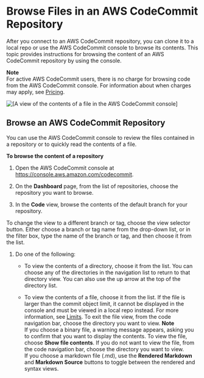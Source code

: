 # Browse Files in an AWS CodeCommit Repository<a name="how-to-browse"></a>

After you connect to an AWS CodeCommit repository, you can clone it to a local repo or use the AWS CodeCommit console to browse its contents\. This topic provides instructions for browsing the content of an AWS CodeCommit repository by using the console\.

**Note**  
For active AWS CodeCommit users, there is no charge for browsing code from the AWS CodeCommit console\. For information about when charges may apply, see [Pricing](http://aws.amazon.com/codecommit/pricing/)\.

![\[A view of the contents of a file in the AWS CodeCommit console\]](http://docs.aws.amazon.com/codecommit/latest/userguide/images/codecommit-code-browse-file.png)

## Browse an AWS CodeCommit Repository<a name="how-to-browse-console"></a>

You can use the AWS CodeCommit console to review the files contained in a repository or to quickly read the contents of a file\. 

**To browse the content of a repository**

1. Open the AWS CodeCommit console at [https://console\.aws\.amazon\.com/codecommit](https://console.aws.amazon.com/codecommit)\.

1. On the **Dashboard** page, from the list of repositories, choose the repository you want to browse\. 

1.  In the **Code** view, browse the contents of the default branch for your repository\. 

   To change the view to a different branch or tag, choose the view selector button\. Either choose a branch or tag name from the drop\-down list, or in the filter box, type the name of the branch or tag, and then choose it from the list\.

1. Do one of the following:

   + To view the contents of a directory, choose it from the list\. You can choose any of the directories in the navigation list to return to that directory view\. You can also use the up arrow at the top of the directory list\.

   + To view the contents of a file, choose it from the list\. If the file is larger than the commit object limit, it cannot be displayed in the console and must be viewed in a local repo instead\. For more information, see [Limits](limits.md)\. To exit the file view, from the code navigation bar, choose the directory you want to view\.
**Note**  
If you choose a binary file, a warning message appears, asking you to confirm that you want to display the contents\. To view the file, choose **Show file contents**\. If you do not want to view the file, from the code navigation bar, choose the directory you want to view\.  
If you choose a markdown file \(\.md\), use the **Rendered Markdown** and **Markdown Source** buttons to toggle between the rendered and syntax views\.